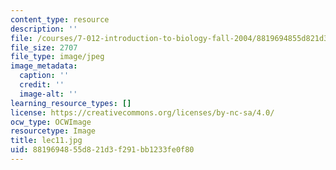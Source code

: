 ```yaml
---
content_type: resource
description: ''
file: /courses/7-012-introduction-to-biology-fall-2004/8819694855d821d3f291bb1233fe0f80_lec11.jpg
file_size: 2707
file_type: image/jpeg
image_metadata:
  caption: ''
  credit: ''
  image-alt: ''
learning_resource_types: []
license: https://creativecommons.org/licenses/by-nc-sa/4.0/
ocw_type: OCWImage
resourcetype: Image
title: lec11.jpg
uid: 88196948-55d8-21d3-f291-bb1233fe0f80
---
```

